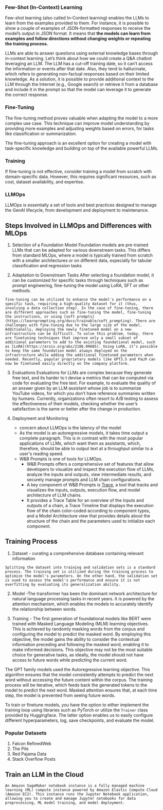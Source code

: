 
### Few-Shot (In-Context) Learning

Few-shot learning (also called In-Context learning) enables the LLMs to learn from the examples provided to them. For instance, it is possible to show a couple of examples of JSON-formatted responses to receive the model’s output in JSON format. It means that **the models can learn from examples and follow directions without changing weights or repeating the training process.**

LLMs are able to answer questions using external knowledge bases through in-context learning. Let’s think about how we could create a Q&A chatbot leveraging an LLM. The LLM has a cut-off training date, so it can’t access the information or events after that date. Also, they tend to hallucinate, which refers to generating non-factual responses based on their limited knowledge. As a solution, it is possible to provide additional context to the LLM through the Internet (e.g., Google search) or retrieve it from a database and include it in the prompt so that the model can leverage it to generate the correct response.

### Fine-Tuning
The fine-tuning method proves valuable when adapting the model to a more complex use case. This technique can improve model understanding by providing more examples and adjusting weights based on errors, for tasks like classification or summarization.

The fine-tuning approach is an excellent option for creating a model with task-specific knowledge and building on top of the available powerful LLMs.

### Training
If fine-tuning is not effective, consider training a model from scratch with domain-specific data. However, this requires significant resources, such as cost, dataset availability, and expertise.


### LLMOps

LLMOps is essentially a set of tools and best practices designed to manage the GenAI lifecycle, from development and deployment to maintenance.


## Steps Involved in LLMOps and Differences with MLOps

1. Selection of a Foundation Model
	Foundation models are pre-trained LLMs that can be adapted for various downstream tasks.
	This differs from standard MLOps, where a model is typically trained from scratch with a smaller architectures or on different data, especially for tabular classification and regression tasks

2. Adaptation to Downstream Tasks
	After selecting a foundation model, it can be customized for specific tasks through techniques such as prompt engineering, fine-tuning the model using LoRA, SFT or other methods.
```
fine-tuning can be utilized to enhance the model's performance on a specific task, requiring a high-quality dataset for it (thus, involving a data collection step). In the case of fine-tuning, there are different approaches such as fine-tuning the model, fine-tuning the instructions, or using [soft prompts](https://learnprompting.org/docs/trainable/soft_prompting). There are challenges with fine-tuning due to the large size of the model. Additionally, deploying the newly finetuned model on a new infrastructure can be difficult. To solve this problem, today, there are finetuning techniques that improve only a small subset of additional parameters to add to the existing foundational model, such as [LoRA](https://arxiv.org/abs/2106.09685). Using LoRA, it’s possible to keep the same foundation model always deployed on the infrastructure while adding the additional finetuned parameters when needed. Recently, popular proprietary models like GPT3.5 and PaLM can now be finetuned easily directly on the company platform.
```

3. Evaluations
	Evaluations for LLMs are complex because they generate free text, and its harder to t devise a metrics that can be computed via code for evaluating the free text. 
	For example, to evaluate the quality of an answer given by an LLM assistant whose job is to summarize YouTube videos, for which you don’t have reference summaries written by humans.
	Currently, organizations often resort to A/B testing to assess the effectiveness of their models, checking whether the user’s satisfaction is the same or better after the change in production.

4. Deployment and Monitoring
	- concern about LLMOps is the latency of the model
	- As the model is an autoregressive models, it takes time output a complete paragraph. This is in contrast with the most popular applications of LLMs, which want them as assistants, which, therefore, should be able to output text at a throughput similar to a user's reading speed.
	- W&B Prompts is one of tools for LLMOps.
		- W&B Prompts offers a comprehensive set of features that allow developers to visualize and inspect the execution flow of LLMs, analyze the inputs and outputs, view intermediate results, and securely manage prompts and LLM chain configurations.
		- A key component of W&B Prompts is [Trace](https://github.com/wandb/wandb), a tool that tracks and visualizes the inputs, outputs, execution flow, and model architecture of LLM chains.
		- It provides a Trace Table for an overview of the inputs and outputs of a chain, a Trace Timeline that displays the execution flow of the chain color-coded according to component types, and a Model Architecture view that provides details about the structure of the chain and the parameters used to initialize each component.
	

## Training Process

1. Dataset - curating a comprehensive database containing relevant information

```
Splitting the dataset into training and validation sets is a standard process. The training set is utilized during the training process to optimize the model's parameters. On the other hand, the validation set is used to assess the model's performance and ensure it is not overfitting by evaluating its generalization ability.
```


2. Model -The transformer has been the dominant network architecture for natural language processing tasks in recent years. It is powered by the attention mechanism, which enables the models to accurately identify the relationship between words.

3. Training - 
The first generation of foundational models like BERT were trained with Masked Language Modeling (MLM) learning objectives. This is achieved by randomly masking words from the corpus and configuring the model to predict the masked word. By employing this objective, the model gains the ability to consider the contextual information preceding and following the masked word, enabling it to make informed decisions. This objective may not be the most suitable choice for generative tasks, as ideally, the model should not have access to future words while predicting the current word.

The GPT family models used the Autoregressive learning objective. This algorithm ensures that the model consistently attempts to predict the next word without accessing the future content within the corpus. The training process will be iterative, which feeds back the generated tokens to the model to predict the next word. Masked attention ensures that, at each time step, the model is prevented from seeing future words.

To train or finetune models, you have the option to either implement the training loop using libraries such as PyTorch or utilize the `Trainer` class provided by Huggingface. The latter option enables us to easily configure different hyperparameters, log, save checkpoints, and evaluate the model.

### Popular Datasets

1. Falcon RefinedWeb
2. The Pile
3. Red Pajama Data
4. Stack Overflow Posts


## Train an LLM in the Cloud
```
An Amazon SageMaker notebook instance is a fully managed machine learning (ML) compute instance powered by Amazon Elastic Compute Cloud (Amazon EC2). This instance runs the Jupyter Notebook application, allowing you to create and manage Jupyter notebooks for data preprocessing, ML model training, and model deployment.
```

